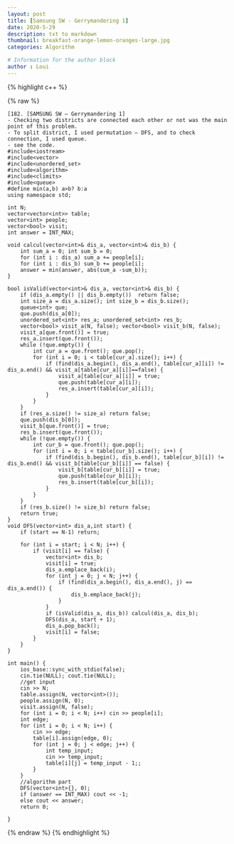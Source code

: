 ```yaml
---
layout: post
title: [Samsung SW - Gerrymandering 1]
date: 2020-5-29
description: txt to markdown
thumbnail: breakfast-orange-lemon-oranges-large.jpg
categories: Algorithm

# Information for the author block
author : Loui
---
```


{% highlight c++ %}

{% raw %}

	﻿[182. [SAMSUNG SW – Gerrymandering 1]
	- Checking two districts are connected each other or not was the main point of this problem.
	- To split district, I used permutation – DFS, and to check connection, I used queue.
	- see the code.
	#include<iostream>
	#include<vector>
	#include<unordered_set>
	#include<algorithm>
	#include<climits>
	#include<queue>
	#define min(a,b) a>b? b:a
	using namespace std;
	
	int N;
	vector<vector<int>> table;
	vector<int> people;
	vector<bool> visit;
	int answer = INT_MAX;
	
	void calcul(vector<int>& dis_a, vector<int>& dis_b) {
		int sum_a = 0; int sum_b = 0;
		for (int i : dis_a) sum_a += people[i];
		for (int i : dis_b) sum_b += people[i];
		answer = min(answer, abs(sum_a -sum_b));
	}
	
	bool isValid(vector<int>& dis_a, vector<int>& dis_b) {
		if (dis_a.empty() || dis_b.empty())  return false;
		int size_a = dis_a.size(); int size_b = dis_b.size();
		queue<int> que;
		que.push(dis_a[0]);
		unordered_set<int> res_a; unordered_set<int> res_b;
		vector<bool> visit_a(N, false); vector<bool> visit_b(N, false);
		visit_a[que.front()] = true;
		res_a.insert(que.front());
		while (!que.empty()) {
			int cur_a = que.front(); que.pop();
			for (int i = 0; i < table[cur_a].size(); i++) {
				if (find(dis_a.begin(), dis_a.end(), table[cur_a][i]) != dis_a.end() && visit_a[table[cur_a][i]]==false) {
					visit_a[table[cur_a][i]] = true;
					que.push(table[cur_a][i]);
					res_a.insert(table[cur_a][i]);
				}
			}
		}
		if (res_a.size() != size_a) return false;
		que.push(dis_b[0]);
		visit_b[que.front()] = true;
		res_b.insert(que.front());
		while (!que.empty()) {
			int cur_b = que.front(); que.pop();
			for (int i = 0; i < table[cur_b].size(); i++) {
				if (find(dis_b.begin(), dis_b.end(), table[cur_b][i]) != dis_b.end() && visit_b[table[cur_b][i]] == false) {
					visit_b[table[cur_b][i]] = true;
					que.push(table[cur_b][i]);
					res_b.insert(table[cur_b][i]);
				}
			}
		}
		if (res_b.size() != size_b) return false;
		return true;
	}
	void DFS(vector<int> dis_a,int start) {
		if (start == N-1) return;
		
		for (int i = start; i < N; i++) {
			if (visit[i] == false) {
				vector<int> dis_b;
				visit[i] = true;
				dis_a.emplace_back(i);
				for (int j = 0; j < N; j++) {
					if (find(dis_a.begin(), dis_a.end(), j) == dis_a.end()) {
						dis_b.emplace_back(j);
					}
				}
				if (isValid(dis_a, dis_b)) calcul(dis_a, dis_b);
				DFS(dis_a, start + 1);
				dis_a.pop_back();
				visit[i] = false;
			}
		}
	}
	
	int main() {
		ios_base::sync_with_stdio(false);
		cin.tie(NULL); cout.tie(NULL);
		//get input
		cin >> N;
		table.assign(N, vector<int>());
		people.assign(N, 0);
		visit.assign(N, false);
		for (int i = 0; i < N; i++) cin >> people[i];
		int edge;
		for (int i = 0; i < N; i++) {
			cin >> edge;
			table[i].assign(edge, 0);
			for (int j = 0; j < edge; j++) {
				int temp_input;
				cin >> temp_input;
				table[i][j] = temp_input - 1;;
			}
		}
		//algorithm part
		DFS(vector<int>{}, 0);
		if (answer == INT_MAX) cout << -1;
		else cout << answer;
		return 0;
	
	}
	
	
{% endraw %}
{% endhighlight %}

